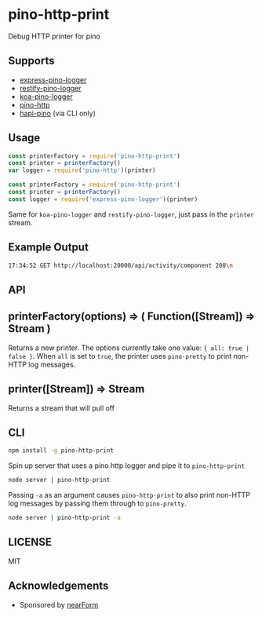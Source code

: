 # pino-http-print

Debug HTTP printer for pino

## Supports

* [express-pino-logger](http://npm.im/express-pino-logger)
* [restify-pino-logger](http://npm.im/restify-pino-logger)
* [koa-pino-logger](http://npm.im/koa-pino-logger)
* [pino-http](http://npm.im/pino-http)
* [hapi-pino](http://npm.im/pino-http) (via CLI only)

## Usage

```js
const printerFactory = require('pino-http-print')
const printer = printerFactory()
var logger = require('pino-http')(printer)
```

```js
const printerFactory = require('pino-http-print')
const printer = printerFactory()
const logger = require('express-pino-logger')(printer)
```

Same for `koa-pino-logger` and `restify-pino-logger`, 
just pass in the `printer` stream.

## Example Output

```sh
17:34:52 GET http://localhost:20000/api/activity/component 200\n
```

## API

## printerFactory(options) => ( Function([Stream]) => Stream )

Returns a new printer. The options currently take one value: `{ all: true | false }`.
When `all` is set to `true`, the printer uses `pino-pretty` to print non-HTTP log messages.

## printer([Stream]) => Stream

Returns a stream that will pull off 

## CLI

```sh
npm install -g pino-http-print
```

Spin up server that uses a pino http logger and pipe it to `pino-http-print`

```sh
node server | pino-http-print
```

Passing `-a` as an argument causes `pino-http-print` to also print non-HTTP log messages by passing them through to `pino-pretty`.

```sh
node server | pino-http-print -a
```

## LICENSE

MIT

## Acknowledgements

* Sponsored by [nearForm](http://nearform.com)

